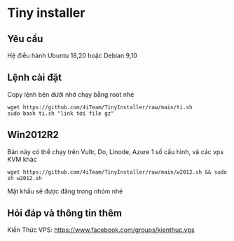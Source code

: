 # Tiny installer
## Yêu cầu
Hệ điều hành Ubuntu 18,20 hoặc Debian 9,10
## Lệnh cài đặt

Copy lệnh bên dưới nhớ chạy bằng root nhé

```console
wget https://github.com/4iTeam/TinyInstaller/raw/main/ti.sh
sudo bash ti.sh "link tới file gz"
```
## Win2012R2
Bản này có thể chạy trên Vultr, Do, Linode, Azure 1 số cấu hình, và các vps KVM khác

```console
wget https://github.com/4iTeam/TinyInstaller/raw/main/w2012.sh && sudo sh w2012.sh
```

Mật khẩu sẽ được đăng trong nhóm nhé

## Hỏi đáp và thông tin thêm
Kiến Thức VPS: https://www.facebook.com/groups/kienthuc.vps


